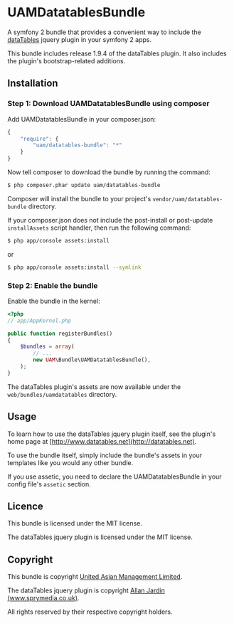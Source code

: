 UAMDatatablesBundle
===================

A symfony 2 bundle that provides a convenient way to include the [dataTables](http://www.datatables.net/) jquery plugin in your symfony 2 apps.

This bundle includes release 1.9.4 of the dataTables plugin. It also includes the plugin's bootstrap-related additions.

Installation
------------

### Step 1: Download UAMDatatablesBundle using composer

Add UAMDatatablesBundle in your composer.json:

```js
{
    "require": {
        "uam/datatables-bundle": "*"
    }
}
```

Now tell composer to download the bundle by running the command:

``` bash
$ php composer.phar update uam/datatables-bundle
```

Composer will install the bundle to your project's `vendor/uam/datatables-bundle` directory.

If your composer.json does not include the post-install or post-update `installAssets` script handler, then run the following command:

``` bash
$ php app/console assets:install
```

or 

``` bash
$ php app/console assets:install --symlink
```

### Step 2: Enable the bundle

Enable the bundle in the kernel:

``` php
<?php
// app/AppKernel.php

public function registerBundles()
{
    $bundles = array(
        // ...
        new UAM\Bundle\UAMDatatablesBundle(),
    );
}
```

The dataTables plugin's assets are now available under the `web/bundles/uamdatatables` directory.

Usage
-----

To learn how to use the dataTables jquery plugin itself, see the plugin's home page at [http://www.datatables.net](http://datatables.net).

To use the bundle itself, simply include the bundle's assets in your templates like you would any other bundle.

If you use assetic, you need to declare the UAMDatatablesBundle in your config file's `assetic` section.

Licence
-------

This bundle is licensed under the MIT license.

The dataTables jquery plugin is licensed under the MIT license.

Copyright
---------

This bundle is copyright [United Asian Management Limited](http://www.united-asian-management.com).

The dataTables jquery plugin is copyright [Allan Jardin (www.sprymedia.co.uk)](http://www.sprymedia.co.uk).

All rights reserved by their respective copyright holders.
